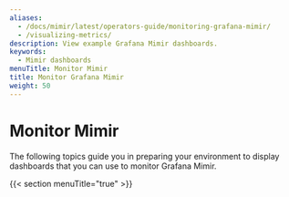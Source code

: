 ```yaml
---
aliases:
  - /docs/mimir/latest/operators-guide/monitoring-grafana-mimir/
  - /visualizing-metrics/
description: View example Grafana Mimir dashboards.
keywords:
  - Mimir dashboards
menuTitle: Monitor Mimir
title: Monitor Grafana Mimir
weight: 50
---
```


# Monitor Mimir

The following topics guide you in preparing your environment to display dashboards that you can use to monitor Grafana Mimir.

{{< section menuTitle="true" >}}

